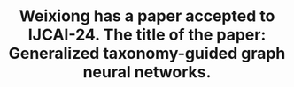 ---
published: True
title: "Weixiong has a paper accepted to IJCAI-24. The title of the paper: Generalized taxonomy-guided graph neural networks."
layout: post
group: news
---